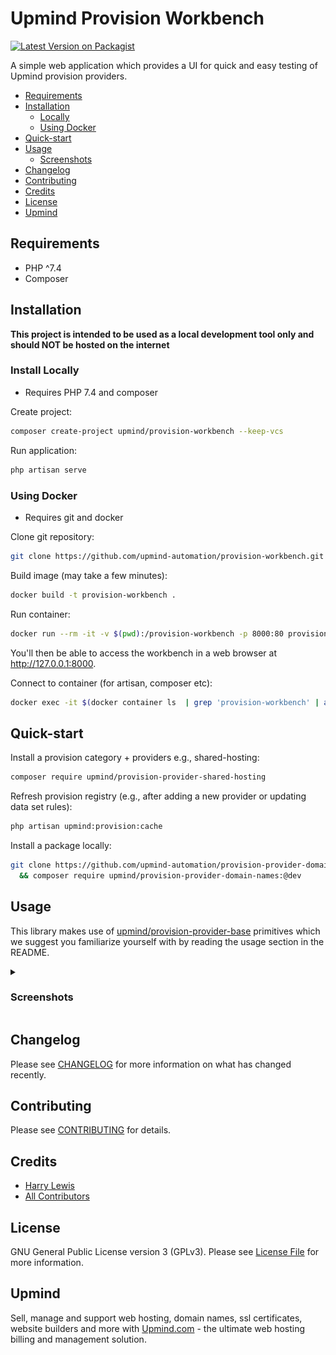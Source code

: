 # Upmind Provision Workbench

[![Latest Version on Packagist](https://img.shields.io/packagist/v/upmind/provision-workbench.svg?style=flat-square)](https://packagist.org/packages/upmind/provision-workbench)

A simple web application which provides a UI for quick and easy testing of Upmind provision providers.

- [Requirements](#requirements)
- [Installation](#installation)
  - [Locally](#install-locally)
  - [Using Docker](#using-docker)
- [Quick-start](#quick-start)
- [Usage](#usage)
  - [Screenshots](#screenshots)
- [Changelog](#changelog)
- [Contributing](#contributing)
- [Credits](#credits)
- [License](#license)
- [Upmind](#upmind)

## Requirements

- PHP ^7.4
- Composer

## Installation

**This project is intended to be used as a local development tool only and should NOT be hosted on the internet**

### Install Locally

- Requires PHP 7.4 and composer

Create project:

```bash
composer create-project upmind/provision-workbench --keep-vcs
```

Run application:

```bash
php artisan serve
```

### Using Docker

- Requires git and docker

Clone git repository:

```bash
git clone https://github.com/upmind-automation/provision-workbench.git && cd provision-workbench

```

Build image (may take a few minutes):

```bash
docker build -t provision-workbench .
```

Run container:

```bash
docker run --rm -it -v $(pwd):/provision-workbench -p 8000:80 provision-workbench
```

You'll then be able to access the workbench in a web browser at http://127.0.0.1:8000.

Connect to container (for artisan, composer etc):
```bash
docker exec -it $(docker container ls  | grep 'provision-workbench' | awk '{print $1}') /bin/bash
```

## Quick-start

Install a provision category + providers e.g., shared-hosting:

```bash
composer require upmind/provision-provider-shared-hosting
```

Refresh provision registry (e.g., after adding a new provider or updating data set rules):

```bash
php artisan upmind:provision:cache
```

Install a package locally:

```bash
git clone https://github.com/upmind-automation/provision-provider-domain-names.git local/domain-names \
  && composer require upmind/provision-provider-domain-names:@dev

```

## Usage

This library makes use of [upmind/provision-provider-base](https://packagist.org/packages/upmind/provision-provider-base) primitives which we suggest you familiarize yourself with by reading the usage section in the README.

<details><summary><h3>Screenshots</h3></summary>

#### Homepage

![Homepage](docs/images/home.png "Homepage")


#### Provision Categories

![Provision Categories](docs/images/provision_categories.png "Provision Categories")

#### Shared Hosting Providers

![Shared Hosting Providers](docs/images/shared_hosting_providers.png "Shared Hosting Providers")

#### New 20i Configuration

![New 20i Configuration](docs/images/new_20i_configuration.png "New 20i Configuration")

#### New Provision Request

![New Provision Request](docs/images/get_info_request.png "New Provision Request")

#### Provision Result

![Provision Result](docs/images/get_info_result.png "Provision Result")

#### Provision Result Data

![Provision Result Data](docs/images/get_info_result_data.png "Provision Result Data")

#### Provision Result Logs

![Provision Result Logs](docs/images/get_info_result_logs.png "Provision Result Logs")

#### List Provision Requests

![List Provision Requests](docs/images/list_provision_requests.png "List Provision Requests")
</details>

## Changelog

Please see [CHANGELOG](CHANGELOG.md) for more information on what has changed recently.

## Contributing

Please see [CONTRIBUTING](CONTRIBUTING.md) for details.

## Credits

 - [Harry Lewis](https://github.com/uphlewis)
 - [All Contributors](../../contributors)

## License

GNU General Public License version 3 (GPLv3). Please see [License File](LICENSE.md) for more information.

## Upmind

Sell, manage and support web hosting, domain names, ssl certificates, website builders and more with [Upmind.com](https://upmind.com/start) - the ultimate web hosting billing and management solution.
